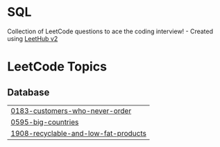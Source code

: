 # SQL
Collection of LeetCode questions to ace the coding interview! - Created using [LeetHub v2](https://github.com/arunbhardwaj/LeetHub-2.0)

<!---LeetCode Topics Start-->
# LeetCode Topics
## Database
|  |
| ------- |
| [0183-customers-who-never-order](https://github.com/MeghaanaTummapudi/SQL/tree/master/0183-customers-who-never-order) |
| [0595-big-countries](https://github.com/MeghaanaTummapudi/SQL/tree/master/0595-big-countries) |
| [1908-recyclable-and-low-fat-products](https://github.com/MeghaanaTummapudi/SQL/tree/master/1908-recyclable-and-low-fat-products) |
<!---LeetCode Topics End-->